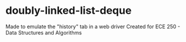 # doubly-linked-list-deque
Made to emulate the "history" tab in a web driver
Created for ECE 250 - Data Structures and Algorithms
